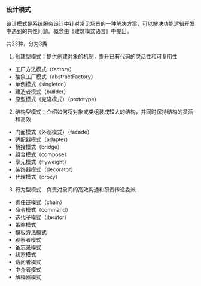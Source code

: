 ### 设计模式

设计模式是系统服务设计中针对常⻅场景的⼀种解决⽅案，可以解决功能逻辑开发中遇到的共性问题。概念由《建筑模式语言》中提出。

共23种，分为3类

1. 创建型模式：提供创建对象的机制，提升已有代码的灵活性和可复用性

- 工厂方法模式（factory）
- 抽象工厂模式（abstractFactory）
- 单例模式（singleton）
- 建造者模式（builder）
- 原型模式（克隆模式）（prototype）

2. 结构型模式：介绍如何将对象或类组装成较大的结构，并同时保持结构的灵活和高效

- 门面模式（外观模式）（facade）
- 适配器模式（adapter）
- 桥接模式（bridge）
- 组合模式（compose）
- 享元模式（flyweight）
- 装饰器模式（decorator）
- 代理模式（proxy）

3. ⾏为型模式：负责对象间的⾼效沟通和职责传递委派

- 责任链模式（chain）
- 命令模式（command）
- 迭代⼦模式（iterator）
- 策略模式
- 模板⽅法模式
- 观察者模式
- 备忘录模式
- 状态模式
- 访问者模式
- 中介者模式
- 解释器模式